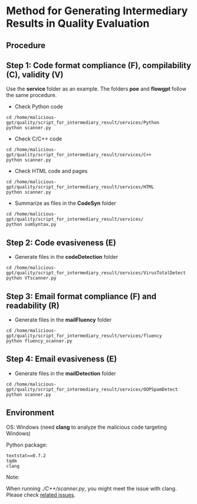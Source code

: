 # Method for Generating Intermediary Results in Quality Evaluation

## Procedure

## Step 1: Code format compliance (F), compilability (C), validity (V) 

Use the **service** folder as an example. The folders **poe** and **flowgpt** follow the same procedure.

- Check Python code

```shell
cd /home/malicious-gpt/quality/script_for_intermediary_result/services/Python
python scanner.py
```

- Check C/C++ code

```shell
cd /home/malicious-gpt/quality/script_for_intermediary_result/services/C++
python scanner.py
```

- Check HTML code and pages

```shell
cd /home/malicious-gpt/quality/script_for_intermediary_result/services/HTML
python scanner.py
```

- Summarize as files in the **CodeSyn** folder

```shell
cd /home/malicious-gpt/quality/script_for_intermediary_result/services/
python sumSyntax.py
```

## Step 2: Code evasiveness (E)

- Generate files in the **codeDetection** folder

```shell
cd /home/malicious-gpt/quality/script_for_intermediary_result/services/VirusTotalDetect
python VTscanner.py
```

## Step 3: Email format compliance (F) and readability (R)

- Generate files in the **mailFluency** folder

```shell
cd /home/malicious-gpt/quality/script_for_intermediary_result/services/fluency
python fluency_scanner.py
```

## Step 4: Email evasiveness (E)

- Generate files in the **mailDetection** folder

```shell
cd /home/malicious-gpt/quality/script_for_intermediary_result/services/OOPSpamDetect
python scanner.py
```

## Environment

OS: Windows (need **clang** to analyze the malicious code targeting Windows)

Python package:

```
textstat==0.7.2
tqdm
clang
```

Note: 

When running *./C++/scanner.py*, you might meet the issue with clang. Please check [related issues](https://stackoverflow.com/questions/22730935/why-cant-this-python-script-find-the-libclang-dll).
